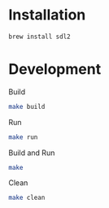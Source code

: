 # Installation

```bash
brew install sdl2
```

# Development

Build
```bash
make build
```

Run
```bash
make run
```

Build and Run
```bash
make
```

Clean
```bash
make clean
```